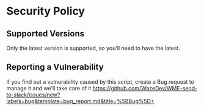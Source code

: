 # Security Policy

## Supported Versions

Only the latest version is supported, so you'll need to have the latest.

## Reporting a Vulnerability

If you find out a vulnerability caused by this script, create a Bug request to manage it and we'll take care of it
https://github.com/WazeDev/WME-send-to-slack/issues/new?labels=bug&template=bug_report.md&title=%5BBug%5D+
